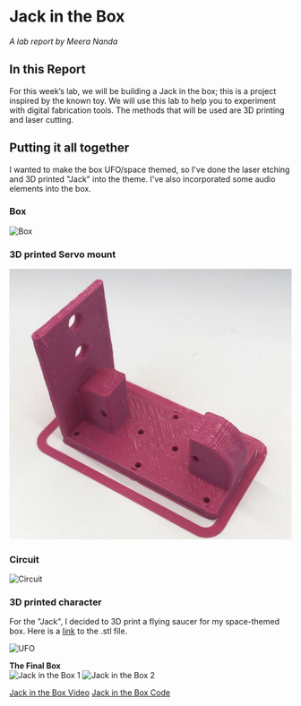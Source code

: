 # Jack in the Box

*A lab report by Meera Nanda*

## In this Report

For this week’s lab, we will be building a Jack in the box; this is a project inspired by the known toy. We will use this lab to help you to experiment with digital fabrication tools. The methods that will be used are 3D printing and laser cutting.

## Putting it all together

I wanted to make the box UFO/space themed, so I've done the laser etching and 3D printed "Jack" into the theme. I've also incorporated some audio elements into the box.

### Box 
![Box](/images/Box.png)

### 3D printed Servo mount
![Servo Mount](/images/ServoMount.png)

### Circuit
![Circuit](/images/JackintheBoxCircuit.png)

### 3D printed character
For the "Jack", I decided to 3D print a flying saucer for my space-themed box. Here is a [link](/UFO.stl) to the .stl file.


![UFO](/images/UFO.png)


**The Final Box**\
![Jack in the Box 1](/images/JackintheBox1.png)
![Jack in the Box 2](/images/JackintheBox2.png)

[Jack in the Box Video](https://youtu.be/AER3C5NKMu8)
[Jack in the Box Code](/code/JackintheBox.ino)
